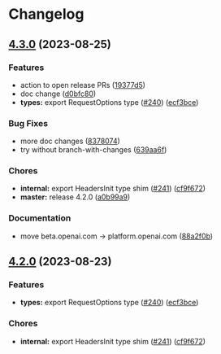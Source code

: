# Changelog

## [4.3.0](https://github.com/dgellow/openai-node/compare/v4.2.0...v4.3.0) (2023-08-25)


### Features

* action to open release PRs ([19377d5](https://github.com/dgellow/openai-node/commit/19377d5a103055d8071a3abbd25f2b1b2c6dc88d))
* doc change ([d0bfc80](https://github.com/dgellow/openai-node/commit/d0bfc80ead21670eb150572c7be3040c51cdf147))
* **types:** export RequestOptions type ([#240](https://github.com/dgellow/openai-node/issues/240)) ([ecf3bce](https://github.com/dgellow/openai-node/commit/ecf3bcee3c64a80a3cd901aa32d3db78d1364645))


### Bug Fixes

* more doc changes ([8378074](https://github.com/dgellow/openai-node/commit/83780748c06ee52d9f3ed6a30ce33d2e6f4bc36f))
* try without branch-with-changes ([639aa6f](https://github.com/dgellow/openai-node/commit/639aa6fb7f4fb74ae27b6cb66f913d3815965d0d))


### Chores

* **internal:** export HeadersInit type shim ([#241](https://github.com/dgellow/openai-node/issues/241)) ([cf9f672](https://github.com/dgellow/openai-node/commit/cf9f6729b5b232a37841c33db33b2519b54f19b2))
* **master:** release 4.2.0 ([a0b99a9](https://github.com/dgellow/openai-node/commit/a0b99a95c3f544110abf76e2f2b5502330c0cbec))


### Documentation

* move beta.openai.com -&gt; platform.openai.com ([88a2f0b](https://github.com/dgellow/openai-node/commit/88a2f0b8e98c12bc5bc088042c412228829ddeef))

## [4.2.0](https://github.com/openai/openai-node/compare/v4.1.0...v4.2.0) (2023-08-23)


### Features

* **types:** export RequestOptions type ([#240](https://github.com/openai/openai-node/issues/240)) ([ecf3bce](https://github.com/openai/openai-node/commit/ecf3bcee3c64a80a3cd901aa32d3db78d1364645))


### Chores

* **internal:** export HeadersInit type shim ([#241](https://github.com/openai/openai-node/issues/241)) ([cf9f672](https://github.com/openai/openai-node/commit/cf9f6729b5b232a37841c33db33b2519b54f19b2))
